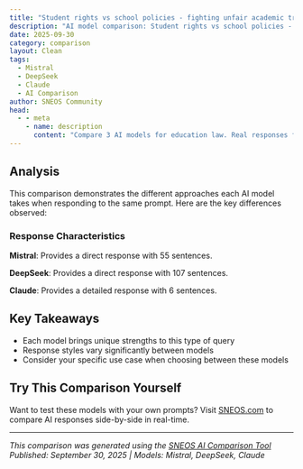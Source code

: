 ```yaml
---
title: "Student rights vs school policies - fighting unfair academic treatment"
description: "AI model comparison: Student rights vs school policies - fighting unfair academic treatment..."
date: 2025-09-30
category: comparison
layout: Clean
tags:
  - Mistral
  - DeepSeek
  - Claude
  - AI Comparison
author: SNEOS Community
head:
  - - meta
    - name: description
      content: "Compare 3 AI models for education law. Real responses from Mistral, DeepSeek, Claude with detailed analysis."
---
```


<ChatComparison
  title="Student rights vs school policies - fighting unfair academic treatment"
  prompt="Student rights vs school policies - fighting unfair academic treatment"
  :responses='{
    "Mistral": "Balancing student rights and school policies can be challenging, especially when students feel they are being treated unfairly. Here are some steps and considerations for addressing unfair academic treatment:\n\n### Understanding Student Rights\n1. **Due Process**: Students have the right to fair and impartial treatment, including the opportunity to present their side of the story in disciplinary matters.\n2. **Equal Protection**: Students should be treated equally and without discrimination based on factors such as race, gender, religion, or disability.\n3. **Free Speech**: Students have the right to express their opinions and beliefs, within the bounds of school policies and legal guidelines.\n4. **Privacy**: Students have the right to privacy, including the protection of their personal information and records.\n\n### Understanding School Policies\n1. **Academic Integrity**: Policies that uphold the integrity of academic work, such as rules against plagiarism and cheating.\n2. **Disciplinary Procedures**: Clear guidelines for handling disciplinary issues, including the process for appeals.\n3. **Code of Conduct**: Rules governing student behavior, both in and out of the classroom.\n4. **Grievance Procedures**: Mechanisms for students to report and address grievances, including unfair treatment.\n\n### Steps to Address Unfair Academic Treatment\n1. **Document Everything**: Keep detailed records of any incidents, communications, and evidence that support your claim of unfair treatment.\n2. **Review School Policies**: Familiarize yourself with the school\u0027s policies and procedures related to academic integrity, disciplinary actions, and grievance processes.\n3. **Seek Clarification**: If you believe you have been unfairly treated, seek clarification from the instructor or administrator involved. Sometimes, misunderstandings can be resolved through open communication.\n4. **Follow Grievance Procedures**: If the issue cannot be resolved informally, follow the school\u0027s grievance procedures. This may involve submitting a formal complaint or requesting a hearing.\n5. **Seek Support**: Utilize available resources such as student advocacy groups, counselors, or legal advisors. Some schools have ombudsmen who can help mediate disputes.\n6. **Legal Action**: As a last resort, if the school\u0027s internal processes do not resolve the issue, you may consider seeking legal advice. However, this should be a final step after exhausting all other options.\n\n### Tips for Effective Communication\n1. **Be Respectful**: Approach the situation with respect and professionalism. Avoid confrontational language or behavior.\n2. **Be Clear and Concise**: Clearly articulate your concerns and provide specific examples of unfair treatment.\n3. **Provide Evidence**: Present any documentation or evidence that supports your claim.\n4. **Stay Organized**: Keep track of all communications, meetings, and outcomes related to your grievance.\n\n### Example Scenario\nImagine a student feels they have been unfairly accused of plagiarism. Here\u2019s how they might proceed:\n\n1. **Document the Incident**: Gather all relevant materials, including the assignment, any communications with the instructor, and any evidence that supports their claim of original work.\n2. **Review Policies**: Check the school\u0027s academic integrity policy and the procedures for appealing a plagiarism accusation.\n3. **Seek Clarification**: Schedule a meeting with the instructor to discuss the accusation and present their evidence.\n4. **Follow Grievance Procedures**: If the meeting does not resolve the issue, follow the school\u0027s grievance procedures, which may involve submitting a formal appeal.\n5. **Seek Support**: Consult with a student advocate or counselor for guidance and support.\n\n### Conclusion\nAddressing unfair academic treatment requires a balanced approach that respects both student rights and school policies. By documenting incidents, understanding policies, seeking clarification, following grievance procedures, and utilizing available support, students can effectively advocate for fair treatment.",
    "DeepSeek": "Of course. This is a critical and often stressful situation. Navigating the conflict between student rights and school policies requires a clear-headed, strategic approach. Here is a comprehensive guide to understanding your rights and fighting unfair academic treatment.\n\n### The Core Conflict: Your Rights vs. School Authority\n\nSchools have broad authority to create and enforce policies to maintain order and promote learning. However, this authority is not absolute. Students have rights, and when school policies are applied unfairly, arbitrarily, or in a discriminatory manner, they can infringe upon those rights.\n\nYour primary rights in an academic context generally include:\n\n1.  **The Right to Due Process:** This means you have the right to be notified of the accusation against you, to hear the evidence, and to tell your side of the story before a fair decision is made. This is crucial in cases of plagiarism, cheating, or behavioral misconduct that leads to academic penalties.\n2.  **The Right to Non-Discrimination:** You cannot be treated unfairly based on a protected characteristic such as race, gender, religion, national origin, or disability (under laws like Title VI, Title IX, and the ADA).\n3.  **The Right to Free Expression:** While limited in a school setting (e.g., it can\u0027t substantially disrupt learning), you generally have the right to express your opinions. This can be relevant if you are being penalized for a controversial but legitimate academic argument.\n4.  **The Right to a Fair Grade:** Your academic evaluation should be based on your performance and a consistent application of the syllabus or rubric, not on a teacher\u0027s personal bias.\n\n---\n\n### Step-by-Step Guide to Fighting Unfair Treatment\n\nFollow these steps in order. Escalate only if the previous step fails.\n\n#### Step 1: Document Everything Meticulously\n\nThis is the most important step. Start a dedicated folder (digital and/or physical).\n*   **The Incident:** Date, time, location, people present.\n*   **The Policy:** Copy the exact school or class policy you believe was violated.\n*   **The Evidence:** Save all relevant materials.\n    *   The graded assignment/exam with the teacher\u0027s comments.\n    *   The syllabus and any grading rubrics.\n    *   Emails, messages, or notes from conversations with the teacher.\n    *   Your own work (drafts, notes, research sources) to prove your process.\n*   **A Timeline:** Write a clear, factual narrative of what happened, free from emotional language.\n\n#### Step 2: Schedule a Private Meeting with the Teacher\n\nAlways start here. Assume it might be a misunderstanding.\n*   **Prepare:** Review your documentation. Decide on your goal (e.g., a regrade, a chance to redo the assignment, a clear explanation).\n*   **Be Professional and Respectful:** Approach the conversation calmly. Use \u0022I\u0022 statements.\n    *   *Instead of:* \u0022You graded this unfairly!\u0022\n    *   *Try:* \u0022I was confused by the grade on this essay because I followed the rubric. Could you help me understand where I lost points so I can improve?\u0022\n*   **Present Your Evidence:** Point to the syllabus rubric and your work. Ask specific questions.\n*   **Propose a Solution:** \u0022Would you be willing to reconsider this section?\u0022 or \u0022Is there an opportunity to do extra credit to make up for this?\u0022\n\n#### Step 3: Escalate to the Department Chair or Academic Dean\n\nIf the teacher is unresponsive or the issue remains unresolved, move up the chain of command.\n*   **Write a Formal Email/Letter:** This should be more structured than your conversation with the teacher.\n    *   **Subject:** Concern Regarding Grade in [Course Name] with [Teacher\u0027s Name]\n    *   **Introduction:** State who you are and the purpose of your message.\n    *   **Factual Summary:** Briefly describe the issue, referencing the attached documentation (syllabus, rubric, your work).\n    *   **Identify the Discrepancy:** Clearly state how the policy was applied unfairly or inconsistently.\n    *   **State Your Desired Resolution:** Be clear about what you want (e.g., a neutral third party to review the assignment).\n    *   **Attach Your Evidence.**\n*   **Request a Meeting:** Ask to meet with the Chair/Dean to discuss the matter further.\n\n#### Step 4: File a Formal Appeal or Grievance\n\nMost schools have a formal academic appeals process. This is where your right to **due process** becomes critical.\n*   **Find the Policy:** Locate your school\u0027s official \u0022Grade Appeal\u0022 or \u0022Student Grievance\u0022 policy in the student handbook or website. **Follow it exactly.** There are often strict deadlines.\n*   **Submit a Detailed Appeal Packet:** This will include your formal letter and all supporting documentation.\n*   **The Hearing:** You may have a hearing before a committee. Prepare a short, clear statement. Practice answering questions about your evidence. Remain calm and factual.\n\n#### Step 5: External Options (For Serious Violations)\n\nIf the internal process fails and the violation is severe (e.g., involving discrimination, violation of disability rights, or a complete denial of due process), you can consider external actions.\n*   **Contact a Lawyer:** A lawyer can advise you on whether your legal rights have been violated and may send a letter to the school on your behalf.\n*   **File a Complaint with a Government Agency:**\n    *   **For Discrimination (Race, Color, National Origin):** U.S. Department of Education, Office for Civil Rights (OCR).\n    *   **For Gender Discrimination (Title IX):** Title IX Coordinator at your school and then the OCR.\n    *   **For Disability Discrimination:** U.S. Department of Education, OCR, or the U.S. Department of Justice.\n\n---\n\n### Specific Scenarios and Strategies\n\n| Scenario | Your Right at Stake | Key Strategy |\n| :--- | :--- | :--- |\n| **Accusation of Plagiarism** | **Due Process.** The burden of proof is on the school. | Present your drafts, notes, and sources. Ask for the specific sentences/ideas in question and show how you did the work. If you made a citation error, admit it and argue it was unintentional and doesn\u0027t constitute academic dishonesty. |\n| **Inconsistent Grading** | **Fair Grade / Due Process.** | Compare your work against the rubric and against other students\u0027 work (if possible and appropriate). Demonstrate that the same standard was not applied to everyone. |\n| **Grade Lowered for Behavioral or Personal Reasons** | **Fair Grade / Due Process.** | Argue that academic grades must reflect academic performance, not a teacher\u0027s personal feelings. Point to the syllabus policy on grading. |\n| **Disability Accommodations Denied** | **Non-Discrimination (ADA/Rehab Act).** | Formalize your request through the school\u0027s Disability Services Office. Have documentation ready. This is a very strong legal right. |\n| **Penalized for Expressive Content** | **Free Expression.** | Argue that your work was relevant to the assignment and did not cause a substantial disruption. Distinguish between poor argumentation (which can be graded down) and forbidden content. |\n\n### Key Principles to Remember\n\n*   **Know Your Policy:** Your most powerful weapon is the school\u0027s own written policy. Use it against them when it\u0027s being misapplied.\n*   **Professionalism is Power:** Emotional, angry outbursts will undermine your case. Stick to the facts and be respectful.\n*   **You Are Your Own Best Advocate:** No one will care about this as much as you do. Take ownership of the process.\n*   **Pick Your Battles:** Is this a minor point deduction or a grade that affects your scholarship/graduation? Weigh the stress of the fight against the potential outcome.\n\nFighting for fairness can be daunting, but by being organized, knowing your rights, and using the proper channels, you can effectively challenge unfair academic treatment.",
    "Claude": "I understand you\u0027re dealing with what feels like unfair academic treatment. Here\u0027s how to approach this systematically:\n\n## Know Your Rights\n- **Due process**: Right to know expectations, receive fair grading, and appeal decisions\n- **Equal treatment**: Protection from discrimination and arbitrary enforcement\n- **Academic freedom**: Right to express views respectfully in academic contexts\n- **Privacy**: Protection of educational records (FERPA)\n\n## Document Everything\n- Save all assignments, tests, emails, and communications\n- Record dates, times, and details of incidents\n- Keep grading rubrics and course syllabi\n- Note any witnesses to unfair treatment\n\n## Steps to Take\n\n### 1. Direct Communication\n- Speak with the teacher/professor first\n- Be specific about your concerns\n- Ask for clarification on policies or grades\n- Request feedback in writing when possible\n\n### 2. Follow the Chain\n- Department head or academic advisor\n- Dean of students or academic affairs\n- School administration\n- School board (K-12) or academic senate (college)\n\n### 3. Formal Appeals\n- Grade appeal process\n- Academic grievance procedures\n- Title IX complaints (if discrimination-based)\n- State education department complaints\n\n## Get Support\n- Student government/advocacy groups\n- Academic advisors or counselors\n- Parent involvement (if appropriate)\n- Legal aid societies for serious violations\n\nWhat specific situation are you facing? This would help me provide more targeted advice for your circumstances."
  }'
  published-date="11:36"
/>

## Analysis

This comparison demonstrates the different approaches each AI model takes when responding to the same prompt. Here are the key differences observed:

### Response Characteristics

**Mistral**: Provides a direct response with 55 sentences. 

**DeepSeek**: Provides a direct response with 107 sentences. 

**Claude**: Provides a detailed response with 6 sentences. 

## Key Takeaways

- Each model brings unique strengths to this type of query
- Response styles vary significantly between models
- Consider your specific use case when choosing between these models

## Try This Comparison Yourself

Want to test these models with your own prompts? Visit [SNEOS.com](https://sneos.com) to compare AI responses side-by-side in real-time.

---

*This comparison was generated using the [SNEOS AI Comparison Tool](https://sneos.com)*
*Published: September 30, 2025 | Models: Mistral, DeepSeek, Claude*

